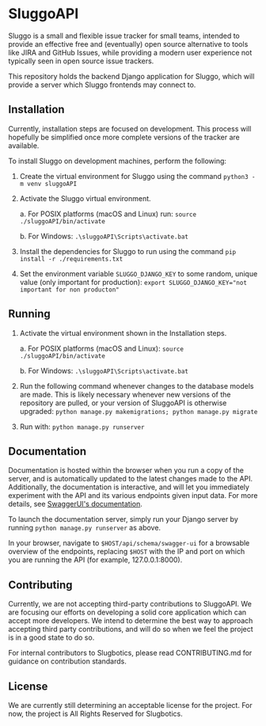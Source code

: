 # SluggoAPI
Sluggo is a small and flexible issue tracker for small teams, intended 
to provide an effective free and (eventually) open source alternative to
tools like JIRA and GitHub Issues, while providing a modern user 
experience not typically seen in open source issue trackers.

This repository holds the backend Django application for Sluggo, which
will provide a server which Sluggo frontends may connect to.

## Installation
Currently, installation steps are focused on development. This process 
will hopefully be simplified once more complete versions of the tracker
are available.

To install Sluggo on development machines, perform the following:

1. Create the virtual environment for Sluggo using the command 
`python3 -m venv sluggoAPI`

2. Activate the Sluggo virtual environment. 
    
    a. For POSIX platforms (macOS
and Linux) run:
`source ./sluggoAPI/bin/activate`

    b. For Windows:
`.\sluggoAPI\Scripts\activate.bat`

3. Install the dependencies for Sluggo to run using the command 
`pip install -r ./requirements.txt`

4. Set the environment variable `SLUGGO_DJANGO_KEY` to some random, 
unique value (only important for production):
`export SLUGGO_DJANGO_KEY="not important for non producton"`

## Running

1. Activate the virtual environment shown in the Installation steps.

    a. For POSIX platforms (macOS and Linux):
`source ./sluggoAPI/bin/activate`

    b. For Windows:
`.\sluggoAPI\Scripts\activate.bat`

2. Run the following command whenever changes to the database models 
are made. This is likely necessary whenever new versions of the 
repository are pulled, or your version of SluggoAPI is otherwise 
upgraded:
`python manage.py makemigrations; python manage.py migrate`

3. Run with:
`python manage.py runserver`

## Documentation
Documentation is hosted within the browser when you run a copy of the
server, and is automatically updated to the latest changes made to
the API. Additionally, the documentation is interactive, and will let
you immediately experiment with the API and its various endpoints given
input data. For more details, see [SwaggerUI's documentation](https://github.com/swagger-api/swagger-ui).

To launch the documentation server, simply run your Django server by 
running `python manage.py runserver` as above.

In your browser, navigate to `$HOST/api/schema/swagger-ui` for a 
browsable overview of the endpoints, replacing `$HOST` with the IP and
port on which you are running the API (for example, 127.0.0.1:8000).

## Contributing
Currently, we are not accepting third-party contributions to SluggoAPI.
We are focusing our efforts on developing a solid core application which
can accept more developers. We intend to determine the best way to
approach accepting third party contributions, and will do so when
we feel the project is in a good state to do so.

For internal contributors to Slugbotics, please read CONTRIBUTING.md 
for guidance on contribution standards.

## License
We are currently still determining an acceptable license for the
project. For now, the project is All Rights Reserved for Slugbotics.
